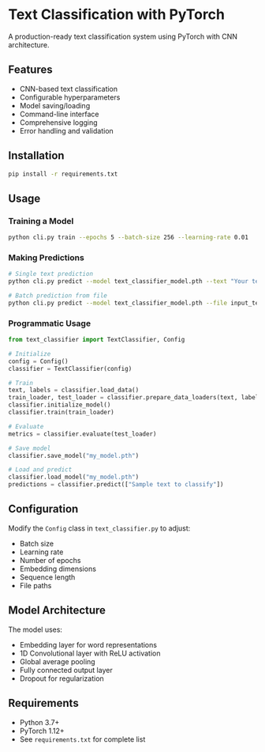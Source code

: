 # Text Classification with PyTorch

A production-ready text classification system using PyTorch with CNN architecture.

## Features

- CNN-based text classification
- Configurable hyperparameters
- Model saving/loading
- Command-line interface
- Comprehensive logging
- Error handling and validation

## Installation

```bash
pip install -r requirements.txt
```

## Usage

### Training a Model

```bash
python cli.py train --epochs 5 --batch-size 256 --learning-rate 0.01
```

### Making Predictions

```bash
# Single text prediction
python cli.py predict --model text_classifier_model.pth --text "Your text here"

# Batch prediction from file
python cli.py predict --model text_classifier_model.pth --file input_texts.txt
```

### Programmatic Usage

```python
from text_classifier import TextClassifier, Config

# Initialize
config = Config()
classifier = TextClassifier(config)

# Train
text, labels = classifier.load_data()
train_loader, test_loader = classifier.prepare_data_loaders(text, labels)
classifier.initialize_model()
classifier.train(train_loader)

# Evaluate
metrics = classifier.evaluate(test_loader)

# Save model
classifier.save_model("my_model.pth")

# Load and predict
classifier.load_model("my_model.pth")
predictions = classifier.predict(["Sample text to classify"])
```

## Configuration

Modify the `Config` class in `text_classifier.py` to adjust:
- Batch size
- Learning rate
- Number of epochs
- Embedding dimensions
- Sequence length
- File paths

## Model Architecture

The model uses:
- Embedding layer for word representations
- 1D Convolutional layer with ReLU activation
- Global average pooling
- Fully connected output layer
- Dropout for regularization

## Requirements

- Python 3.7+
- PyTorch 1.12+
- See `requirements.txt` for complete list
